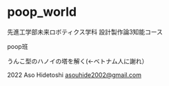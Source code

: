 # poop_world

先進工学部未来ロボティクス学科 設計製作論3知能コース 

poop班

うんこ型のハノイの塔を解く(←ベトナム人に謝れ）

2022 Aso Hidetoshi asouhide2002@gmail.com
